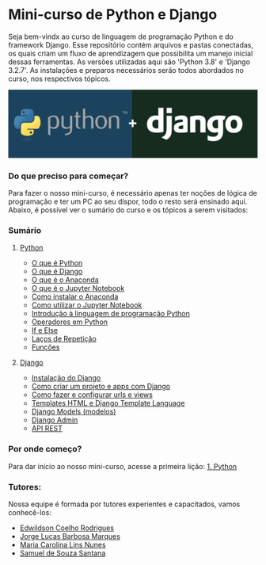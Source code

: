 # Mini-curso de Python e Django
Seja bem-vindx ao curso de linguagem de programação Python e do framework Django. Esse repositório contém arquivos e pastas conectadas, os quais criam um fluxo de aprendizagem que possibilita um manejo inicial dessas ferramentas. As versões utilizadas aqui são 'Python 3.8' e 'Django 3.2.7'. As instalações e preparos necessários serão todos abordados no curso, nos respectivos tópicos.

<p align="center">
  <img src="https://github.com/nunescarol/es3/blob/main/imagens/python-django2.png?raw=true" alt="Python+Django"/>
</p>

### Do que preciso para começar?
Para fazer o nosso mini-curso, é necessário apenas ter noções de lógica de programação e ter um PC ao seu dispor, todo o resto será ensinado aqui.
Abaixo, é possível ver o sumário do curso e os tópicos a serem visitados:

### Sumário
1. [Python](https://github.com/nunescarol/es3/tree/main/1.%20python)
   - [O que é Python](https://github.com/nunescarol/es3/tree/main/1.%20python#1-o-que-%C3%A9-python)
   - [O que é Django](https://github.com/nunescarol/es3/tree/main/1.%20python#2-o-que-%C3%A9-django)
   - [O que é o Anaconda](https://github.com/nunescarol/es3/tree/main/1.%20python#3-o-que-%C3%A9-o-anaconda)
   - [O que é o Jupyter Notebook](https://github.com/nunescarol/es3/tree/main/1.%20python#4-o-que-%C3%A9-o-jupyter-notebook)
   - [Como instalar o Anaconda](https://github.com/nunescarol/es3/tree/main/1.%20python#5-como-instalar-o-anaconda)
   - [Como utilizar o Jupyter Notebook](https://github.com/nunescarol/es3/tree/main/1.%20python#6-como-utilizar-o-jupyter-notebook)
   - [Introdução à linguagem de programação Python](https://github.com/nunescarol/es3/blob/main/1.%20python/Aulas/Aula_01.ipynb)
   - [Operadores em Python](https://github.com/nunescarol/es3/blob/main/1.%20python/Aulas/Aula_02-Operadores.ipynb)
   - [If e Else](https://github.com/nunescarol/es3/blob/main/1.%20python/Aulas/Aula_03-If_e_Else.ipynb)
   - [Laços de Repetição](https://github.com/nunescarol/es3/blob/main/1.%20python/Aulas/Aula_04-La%C3%A7os_de_Repeticao.ipynb)
   - [Funções](https://github.com/nunescarol/es3/blob/main/1.%20python/Aulas/Aula_05-Funcoes.ipynb)

2. [Django](https://github.com/nunescarol/es3/tree/main/2.%20django)
   - [Instalação do Django](https://github.com/nunescarol/es3/tree/main/2.%20django/0.%20Instala%C3%A7%C3%A3o%20do%20Django)
   - [Como criar um projeto e apps com Django](https://github.com/nunescarol/es3/tree/main/2.%20django/1.%20Como%20criar%20um%20projeto%20e%20apps%20com%20Django)
   - [Como fazer e configurar urls e views](https://github.com/nunescarol/es3/tree/main/2.%20django/2.%20Como%20fazer%20e%20configurar%20urls%20e%20views)
   - [Templates HTML e Django Template Language](https://github.com/nunescarol/es3/tree/main/2.%20django/3.%20Templates%20HTML%20e%20Django%20Template%20Language)
   - [Django Models (modelos)](https://github.com/nunescarol/es3/tree/main/2.%20django/4.%20Django%20Models%20(modelos))
   - [Django Admin](https://github.com/nunescarol/es3/tree/main/2.%20django/5.%20Django%20Admin)
   - [API REST](https://github.com/nunescarol/es3/tree/main/2.%20django/6.%20API%20REST)

### Por onde começo?
Para dar início ao nosso mini-curso, acesse a primeira lição: [1. Python](https://github.com/nunescarol/es3/tree/main/1.%20python)

### Tutores:
Nossa equipe é formada por tutores experientes e capacitados, vamos conhecê-los:
- [Edwildson Coelho Rodrigues](https://github.com/edwildson)
- [Jorge Lucas Barbosa Marques](https://github.com/jorgelbm)
- [Maria Carolina Lins Nunes](https://github.com/nunescarol)
- [Samuel de Souza Santana](https://github.com/samuelsankys)
